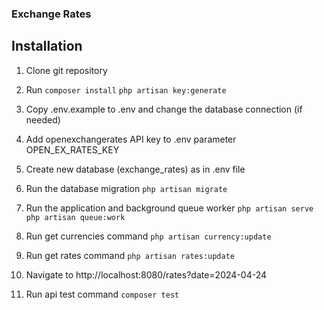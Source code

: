 ### Exchange Rates

## Installation
1. Clone git repository
2. Run
````composer install````
````php artisan key:generate````
3. Copy .env.example to .env and change the database connection (if needed)
4. Add openexchangerates API key to .env parameter OPEN_EX_RATES_KEY
5. Create new database (exchange_rates) as in .env file
6. Run the database migration
````php artisan migrate````
7. Run the application and background queue worker
````php artisan serve````
````php artisan queue:work````
8. Run get currencies command 
````php artisan currency:update````
9. Run get rates command
````php artisan rates:update````
10. Navigate to http://localhost:8080/rates?date=2024-04-24

11. Run api test command
```` composer test ````